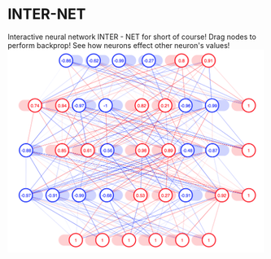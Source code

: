 # INTER-NET
Interactive neural network
INTER - NET for short of course!
Drag nodes to perform backprop! See how neurons effect other neuron's values! 
![Drag nodes to perform backprop!](ss.png)
